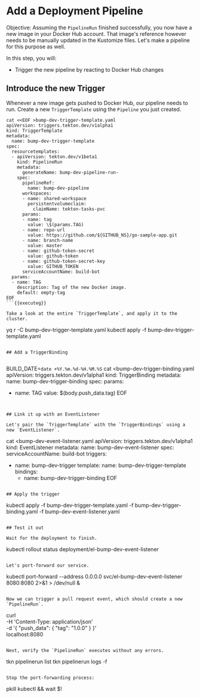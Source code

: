# Add a Deployment Pipeline

Objective:
Assuming the `PipelineRun` finished successfully, you now have a new image in your Docker Hub account.
That image's reference however needs to be manually updated in the Kustomize files.
Let's make a pipeline for this purpose as well.

In this step, you will:
- Trigger the new pipeline by reacting to Docker Hub changes

## Introduce the new Trigger

Whenever a new image gets pushed to Docker Hub, our pipeline needs to run.
Create a new `TriggerTemplate` using the `Pipeline` you just created.

```
cat <<EOF >bump-dev-trigger-template.yaml
apiVersion: triggers.tekton.dev/v1alpha1
kind: TriggerTemplate
metadata:
  name: bump-dev-trigger-template
spec:
  resourcetemplates:
  - apiVersion: tekton.dev/v1beta1
    kind: PipelineRun
    metadata:
      generateName: bump-dev-pipeline-run-
    spec:
      pipelineRef:
        name: bump-dev-pipeline
      workspaces:
      - name: shared-workspace
        persistentvolumeclaim:
          claimName: tekton-tasks-pvc
      params:
      - name: tag
        value: \$(params.TAG)
      - name: repo-url
        value: https://github.com/${GITHUB_NS}/go-sample-app.git
      - name: branch-name
        value: master
      - name: github-token-secret
        value: github-token
      - name: github-token-secret-key
        value: GITHUB_TOKEN
      serviceAccountName: build-bot
  params:
  - name: TAG
    description: Tag of the new Docker image.
    default: empty-tag
EOF
```{{executeg}}

Take a look at the entire `TriggerTemplate`, and apply it to the cluster.

```
yq r -C bump-dev-trigger-template.yaml
kubectl apply -f bump-dev-trigger-template.yaml
```{{execute}}

## Add a TriggerBinding


```
BUILD_DATE=`date +%Y.%m.%d-%H.%M.%S`
cat <<EOF >bump-dev-trigger-binding.yaml
apiVersion: triggers.tekton.dev/v1alpha1
kind: TriggerBinding
metadata:
  name: bump-dev-trigger-binding
spec:
  params:
  - name: TAG
    value: \$(body.push_data.tag)
EOF
```{{execute}}


## Link it up with an EventListener

Let's pair the `TriggerTemplate` with the `TriggerBindings` using a new `EventListener`.

```
cat <<EOF >bump-dev-event-listener.yaml
apiVersion: triggers.tekton.dev/v1alpha1
kind: EventListener
metadata:
  name: bump-dev-event-listener
spec:
  serviceAccountName: build-bot
  triggers:
  - name: bump-dev-trigger
    template:
      name: bump-dev-trigger-template
    bindings:
    - name: bump-dev-trigger-binding
EOF
```{{execute}}

## Apply the trigger

```
kubectl apply -f bump-dev-trigger-template.yaml -f bump-dev-trigger-binding.yaml -f bump-dev-event-listener.yaml
```{{execute}}

## Test it out

Wait for the deployment to finish.

```
kubectl rollout status deployment/el-bump-dev-event-listener
```{{execute}}

Let's port-forward our service.

```
kubectl port-forward --address 0.0.0.0 svc/el-bump-dev-event-listener 8080:8080 2>&1 > /dev/null &
```{{execute}}

Now we can trigger a pull request event, which should create a new `PipelineRun`.

```
curl \
    -H 'Content-Type: application/json' \
    -d '{
          "push_data": {
            "tag": "1.0.0"
          }
        }' \
localhost:8080
```{{execute}}

Next, verify the `PipelineRun` executes without any errors.

```
tkn pipelinerun list
tkn pipelinerun logs -f
```{{execute}}

Stop the port-forwarding process:
```
pkill kubectl && wait $!
```{{execute}}

